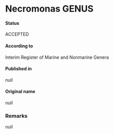 Necromonas GENUS
=======

#### Status
ACCEPTED

#### According to
Interim Register of Marine and Nonmarine Genera

#### Published in
null

#### Original name
null

### Remarks
null